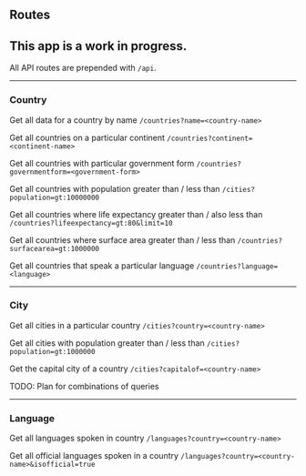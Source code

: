 ## Routes

## This app is a work in progress.

All API routes are prepended with `/api`.

---

### Country
Get all data for a country by name
`/countries?name=<country-name>`

Get all countries on a particular continent
`/countries?continent=<continent-name>`

Get all countries with particular government form
`/countries?governmentform=<government-form>`

Get all countries with population greater than / less than
`/cities?population=gt:10000000`

Get all countries where life expectancy greater than / also less than
`/countries?lifeexpectancy=gt:80&limit=10`

Get all countries where surface area greater than / less than
`/countries?surfacearea=gt:1000000`

Get all countries that speak a particular language
`/countries?language=<language>`

---

### City
Get all cities in a particular country
`/cities?country=<country-name>`

Get all cities with population greater than / less than
`/cities?population=gt:1000000`

Get the capital city of a country
`/cities?capitalof=<country-name>`

TODO: Plan for combinations of queries

---

### Language
Get all languages spoken in country
`/languages?country=<country-name>`

Get all official languages spoken in a country
`/languages?country=<country-name>&isofficial=true`